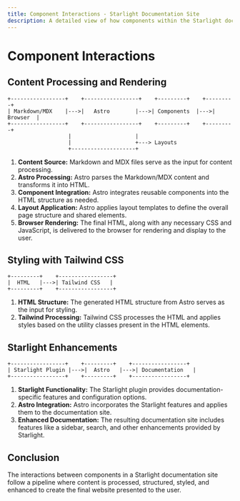 ```yaml
---
title: Component Interactions - Starlight Documentation Site
description: A detailed view of how components within the Starlight documentation site project communicate and exchange information. 
---
```


# Component Interactions

## Content Processing and Rendering

```
+-----------------+    +-----------------+    +---------+    +---------+
| Markdown/MDX    |--->|   Astro        |--->| Components  |--->|  Browser  |
+-----------------+    +-----------------+    +---------+    +---------+
                   |                    |
                   |                    +---> Layouts
                   +--------------------+ 
```

1.  **Content Source:** Markdown and MDX files serve as the input for content processing.
2.  **Astro Processing:** Astro parses the Markdown/MDX content and transforms it into HTML. 
3.  **Component Integration:** Astro integrates reusable components into the HTML structure as needed. 
4.  **Layout Application:** Astro applies layout templates to define the overall page structure and shared elements.
5.  **Browser Rendering:** The final HTML, along with any necessary CSS and JavaScript, is delivered to the browser for rendering and display to the user. 

## Styling with Tailwind CSS

```
+---------+    +-----------------+
|  HTML   |--->| Tailwind CSS   |
+---------+    +-----------------+
```

1.  **HTML Structure:** The generated HTML structure from Astro serves as the input for styling.
2.  **Tailwind Processing:** Tailwind CSS processes the HTML and applies styles based on the utility classes present in the HTML elements.

## Starlight Enhancements

```
+-----------------+    +---------+    +-----------------+
| Starlight Plugin |--->|  Astro   |--->| Documentation   |
+-----------------+    +---------+    +-----------------+
```

1.  **Starlight Functionality:** The Starlight plugin provides documentation-specific features and configuration options.
2.  **Astro Integration:** Astro incorporates the Starlight features and applies them to the documentation site.
3.  **Enhanced Documentation:** The resulting documentation site includes features like a sidebar, search, and other enhancements provided by Starlight.

## Conclusion 

The interactions between components in a Starlight documentation site follow a pipeline where content is processed, structured, styled, and enhanced to create the final website presented to the user. 
